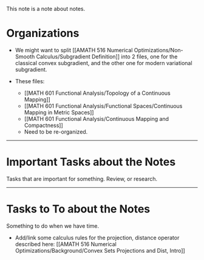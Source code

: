 
This note is a note about notes. 

# **Organizations**

- We might want to split [[AMATH 516 Numerical Optimizations/Non-Smooth Calculus/Subgradient Definition]] into 2 files, one for the classical convex subgradient, and the other one for modern variational subgradient. 

- These files: 
	- [[MATH 601 Functional Analysis/Topology of a Continuous Mapping]]
	- [[MATH 601 Functional Analysis/Functional Spaces/Continuous Mapping in Metric Spaces]]
	- [[MATH 601 Functional Analysis/Continuous Mapping and Compactness]]
	- Need to be re-organized. 


---
# **Important Tasks about the Notes**

Tasks that are important for something. Review, or research. 

---
# **Tasks to To about the Notes**

Something to do when we have time. 

- Add/link some calculus rules for the projection, distance operator described here: [[AMATH 516 Numerical Optimizations/Background/Convex Sets Projections and Dist, Intro]]
